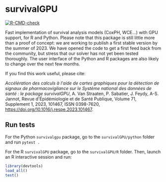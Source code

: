 # survivalGPU

<!-- badges: start -->
[![R-CMD-check](https://github.com/jeanfeydy/survivalGPU/actions/workflows/R-CMD-check.yaml/badge.svg)](https://github.com/jeanfeydy/survivalGPU/actions/workflows/R-CMD-check.yaml)
<!-- badges: end -->
  
Fast implementation of survival analysis models (CoxPH, WCE...) with GPU support, for R and Python.
Please note that this package is still little more than a proof of concept: we are working to publish a first stable version by the summer of 2023. We have opened the code to get a first feed back from the community, but stress that our solver has not yet been tested thoroughly. The user interface of the Python and R packages are also likely to change over the next few months.

If you find this work useful, please cite:


*Accélération des calculs à l'aide de cartes graphiques pour la détection de signaux de pharmacovigilance sur le Système national des données de santé : le package survivalGPU*, A. Van Straaten, P. Sabatier, J. Feydy, A-S. Jannot, Revue d'Épidémiologie et de Santé Publique, Volume 71, Supplement 1, 2023, 101467, ISSN 0398-7620, https://doi.org/10.1016/j.respe.2023.101467.



## Run tests

For the Python `survivalgpu` package, go to the `survivalGPU/python` folder and run `pytest .`

For the R `survivalGPU` package, go to the `survivalGPU/R` folder. Then, launch an R interactive session and run:

```R
library(devtools)
load_all()
test()
```
